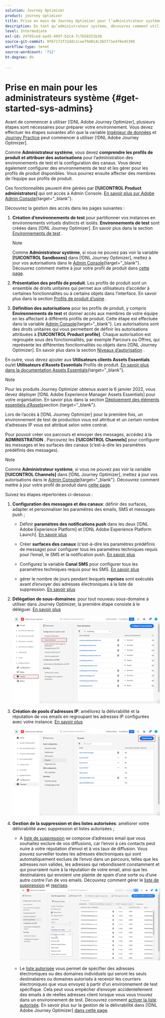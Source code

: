 ```yaml
---
solution: Journey Optimizer
product: journey optimizer
title: Prise en main de Journey Optimizer pour l’administrateur système
description: En tant qu’administrateur système, découvrez comment utiliser Journey Optimizer.
level: Intermediate
exl-id: 24f85ced-aa45-493f-b2c4-7c7b58351b38
source-git-commit: 9f67172f31ddc1caef9d014c365f71e470e45390
workflow-type: tm+mt
source-wordcount: '712'
ht-degree: 0%

---
```


# Prise en main pour les administrateurs système {#get-started-sys-admins}

Avant de commencer à utiliser [!DNL Adobe Journey Optimizer], plusieurs étapes sont nécessaires pour préparer votre environnement.  Vous devez effectuer les étapes suivantes afin que la variable [Ingénieur de données](data-engineer.md) et [Journey Practice](marketer.md) peut commencer à utiliser [!DNL Adobe Journey Optimizer].


Comme **Administrateur système**, vous devez **comprendre les profils de produit et attribuer des autorisations** pour l’administration des environnements de test et la configuration des canaux. Vous devez également configurer des environnements de test et les gérer pour les profils de produit disponibles. Vous pourrez ensuite affecter des membres de l’équipe aux profils de produit.

Ces fonctionnalités peuvent être gérées par **[!UICONTROL Product administrators]** qui ont accès à Admin Console. [En savoir plus sur Adobe Admin Console](https://helpx.adobe.com/enterprise/admin-guide.html){target=&quot;_blank&quot;}.

Découvrez la gestion des accès dans les pages suivantes :

1. **Création d’environnements de test** pour partitionner vos instances en environnements virtuels distincts et isolés. **Environnements de test** sont créées dans [!DNL Journey Optimizer]. En savoir plus dans la section [Environnements de test](../../administration/sandboxes.md) .

   >[!NOTE]
   >Comme **Administrateur système**, si vous ne pouvez pas voir la variable **[!UICONTROL Sandboxes]** dans [!DNL Journey Optimizer], mettez à jour vos autorisations dans le [Admin Console](https://adminconsole.adobe.com/){target=&quot;_blank&quot;}. Découvrez comment mettre à jour votre profil de produit dans [cette page](../../administration/permissions.md#edit-product-profile).

1. **Présentation des profils de produit**. Les profils de produit sont un ensemble de droits unitaires qui permet aux utilisateurs d’accéder à certaines fonctionnalités ou à certains objets dans l’interface. En savoir plus dans la section [Profils de produit d’usine](../../administration/ootb-product-profiles.md) .

1. **Définition des autorisations** pour les profils de produit, y compris **Environnements de test** et donner accès aux membres de votre équipe en les affectant à différents profils de produit. Cette étape est effectuée dans la variable [Admin Console](https://adminconsole.adobe.com/){target=&quot;_blank&quot;}. Les autorisations sont des droits unitaires qui vous permettent de définir les autorisations attribuées à **[!UICONTROL Product profile]**. Chaque autorisation est regroupée sous des fonctionnalités, par exemple Parcours ou Offres, qui représente les différentes fonctionnalités ou objets dans [!DNL Journey Optimizer]. En savoir plus dans la section [Niveaux d’autorisation](../../administration/high-low-permissions.md) .

En outre, vous devez ajouter aux **Utilisateurs clients Assets Essentials** ou/et **Utilisateurs d’Assets Essentials** Profils de produit. [En savoir plus dans la documentation Assets Essentials](https://experienceleague.adobe.com/docs/experience-manager-assets-essentials/help/deploy-administer.html){target=&quot;_blank&quot;}.

>[!NOTE]
>Pour les produits Journey Optimizer obtenus avant le 6 janvier 2022, vous devez déployer [!DNL Adobe Experience Manager Assets Essentials] pour votre organisation. En savoir plus dans la section [Déploiement des éléments essentiels d’Assets](https://experienceleague.adobe.com/docs/experience-manager-assets-essentials/help/deploy-administer.html)section {target=&quot;_blank&quot;}.

Lors de l’accès à [!DNL Journey Optimizer] pour la première fois, un environnement de test de production vous est attribué et un certain nombre d’adresses IP vous est attribué selon votre contrat.

Pour pouvoir créer vos parcours et envoyer des messages, accédez à la **ADMINISTRATION** . Parcourez les **[!UICONTROL Channels]** pour configurer les messages et les surfaces des canaux (c’est-à-dire les paramètres prédéfinis des messages).

>[!NOTE]
>Comme **Administrateur système**, si vous ne pouvez pas voir la variable **[!UICONTROL Channels]** dans [!DNL Journey Optimizer], mettez à jour vos autorisations dans le [Admin Console](https://adminconsole.adobe.com/){target=&quot;_blank&quot;}. Découvrez comment mettre à jour votre profil de produit dans [cette page](../../administration/permissions.md#edit-product-profile).

Suivez les étapes répertoriées ci-dessous :

1. **Configuration des messages et des canaux**: définir des surfaces, adapter et personnaliser les paramètres des emails, SMS et messages push ;

   * Définir **paramètres des notifications push** dans les deux [!DNL Adobe Experience Platform] et [!DNL Adobe Experience Platform Launch]. [En savoir plus](../../push/push-gs.md)

   * Créer **surfaces des canaux** (c’est-à-dire les paramètres prédéfinis de message) pour configurer tous les paramètres techniques requis pour l’email, le SMS et la notification push. [En savoir plus](../../configuration/channel-surfaces.md)

   * Configurez la variable **Canal SMS** pour configurer tous les paramètres techniques requis pour les SMS. [En savoir plus](../../sms/sms-configuration.md)

   * gérer le nombre de jours pendant lesquels **reprises** sont exécutés avant d’envoyer des adresses électroniques à la liste de suppression. [En savoir plus](../../configuration/manage-suppression-list.md)

1. **Délégation de sous-domaines**: pour tout nouveau sous-domaine à utiliser dans Journey Optimizer, la première étape consiste à le déléguer. [En savoir plus](../../configuration/about-subdomain-delegation.md)

   ![](../assets/subdomain.png)

1. **Création de pools d’adresses IP**: améliorez la délivrabilité et la réputation de vos emails en regroupant les adresses IP configurées avec votre instance. [En savoir plus](../../configuration/ip-pools.md)

   ![](../assets/ip-pool.png)

1. **Gestion de la suppression et des listes autorisées**: améliorer votre délivrabilité avec suppression et listes autorisées ;

   * A [liste de suppression](../../reports/suppression-list.md) se compose d’adresses email que vous souhaitez exclure de vos diffusions, car l’envoi à ces contacts peut nuire à votre réputation d’envoi et à vos taux de diffusion. Vous pouvez surveiller toutes les adresses électroniques qui sont automatiquement exclues de l’envoi dans un parcours, telles que les adresses non valides, les adresses qui rebondissent constamment et qui pourraient nuire à la réputation de votre email, ainsi que les destinataires qui envoient une plainte de spam d’une sorte ou d’une autre contre l’un de vos emails. Découvrez comment gérer le [liste de suppression](../../configuration/manage-suppression-list.md) et [reprises](../../configuration/retries.md).
   ![](../assets/suppression-list-filtering-example.png)

   * Le [liste autorisée](../../configuration/allow-list.md) vous permet de spécifier des adresses électroniques ou des domaines individuels qui seront les seuls destinataires ou domaines autorisés à recevoir les courriers électroniques que vous envoyez à partir d’un environnement de test spécifique. Cela peut vous empêcher d’envoyer accidentellement des emails à de réelles adresses client lorsque vous vous trouvez dans un environnement de test. Découvrez comment [activer la liste autorisée](../../configuration/allow-list.md).
   En savoir plus sur la gestion de la délivrabilité dans [!DNL Adobe Journey Optimizer] [dans cette page](../../reports/deliverability.md).
